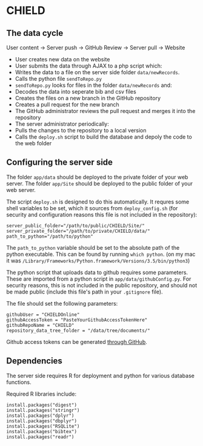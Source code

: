 # CHIELD

## The data cycle

User content -> Server push -> GitHub Review -> Server pull -> Website

-  User creates new data on the website
-  User submits the data through AJAX to a php script which:
  -  Writes the data to a file on the server side folder `data/newRecords`.
  -  Calls the python file `sendToRepo.py`
-  `sendToRepo.py` looks for files in the folder `data/newRecords` and:
  -  Decodes the data into seperate bib and csv files
  -  Creates the files on a new branch in the GitHub repository
  -  Creates a pull request for the new branch
-  The GitHub administrator reviews the pull request and merges it into the repository
-  The server administrator periodically:
  -  Pulls the changes to the repository to a local version
  -  Calls the `deploy.sh` script to build the database and depoly the code to the web folder



## Configuring the server side


The folder `app/data` should be deployed to the private folder of your web server.
The folder `app/Site` should be deployed to the public folder of your web server.

The script `deploy.sh` is designed to do this automatically.  It requres some shell variables to be set, which it sources from `deploy_config.sh` (for security and configuration reasons this file is not included in the repository):

```
server_public_folder="/path/to/public/CHIELD/Site/"
server_private_folder="/path/to/private/CHIELD/data/"
path_to_python="/path/to/python"
```

The `path_to_python` variable should be set to the absolute path of the python executable.  This can be found by running `which python`.  (on my mac it was `/Library/Frameworks/Python.framework/Versions/3.5/bin/python3`)

The python script that uploads data to github requires some parameters.  These are imported from a python script in `app/data/githubConfig.py`.  For security reasons, this is not included in the public repository, and should not be made public (include this file's path in your `.gitignore` file).

The file should set the following parameters:

```
githubUser = "CHIELDOnline"
githubAccessToken = "PasteYourGithubAccessTokenHere"
githubRepoName = "CHIELD"
repository_data_tree_folder = "/data/tree/documents/"
```

Github access tokens can be generated [through GitHub](https://help.github.com/articles/creating-a-personal-access-token-for-the-command-line/).

## Dependencies

The server side requires R for deployment and python for various database functions.

Required R libraries include:

```
install.packages("digest")
install.packages("stringr")
install.packages("dplyr")
install.packages("dbplyr")
install.packages("RSQLite")
install.packages("bibtex")
install.packages("readr")
```